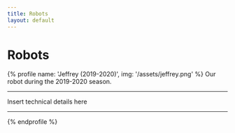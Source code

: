 ```yaml
---
title: Robots
layout: default
---
```

# Robots
{% profile name: 'Jeffrey (2019-2020)', img: '/assets/jeffrey.png' %}
Our robot during the 2019-2020 season.

----

Insert technical details here

----
{% endprofile %}